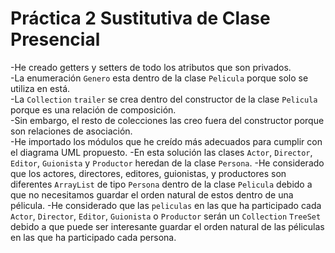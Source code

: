 Práctica 2 Sustitutiva de Clase Presencial
===
-He creado getters y setters de todo los atributos que son privados.  
-La enumeración `Genero` esta dentro de la clase `Pelicula` porque solo se utiliza en está.  
-La `Collection` `trailer` se crea dentro del constructor de la clase `Pelicula` porque es una relación de composición.     
-Sin embargo, el resto de colecciones las creo fuera del constructor porque son relaciones de asociación.  
-He importado los módulos que he creído más adecuados para cumplir con el diagrama UML propuesto.
-En esta solución las clases `Actor`, `Director`, `Editor`, `Guionista` y `Productor` heredan de  la clase `Persona`.
-He considerado que los actores, directores, editores, guionistas, y productores son diferentes `ArrayList` de tipo `Persona` dentro de la clase `Pelicula` debido a que no necesitamos guardar el orden natural de estos dentro de una pélicula.
-He considerado que las `peliculas` en las que ha participado cada `Actor`, `Director`, `Editor`, `Guionista` o `Productor` serán un `Collection` `TreeSet` debido a que puede ser interesante guardar el orden natural de las péliculas en las que ha participado cada persona.

